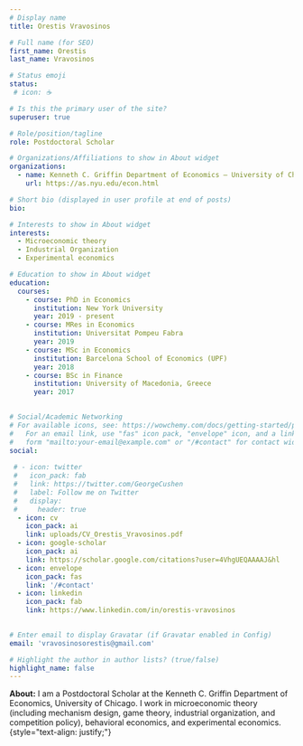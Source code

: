```yaml
---
# Display name
title: Orestis Vravosinos

# Full name (for SEO)
first_name: Orestis
last_name: Vravosinos

# Status emoji
status:
 # icon: ☕️

# Is this the primary user of the site?
superuser: true

# Role/position/tagline
role: Postdoctoral Scholar

# Organizations/Affiliations to show in About widget
organizations:
  - name: Kenneth C. Griffin Department of Economics — University of Chicago
    url: https://as.nyu.edu/econ.html

# Short bio (displayed in user profile at end of posts)
bio: 

# Interests to show in About widget
interests:
  - Microeconomic theory
  - Industrial Organization
  - Experimental economics

# Education to show in About widget
education:
  courses:
    - course: PhD in Economics
      institution: New York University
      year: 2019 - present
    - course: MRes in Economics
      institution: Universitat Pompeu Fabra
      year: 2019
    - course: MSc in Economics
      institution: Barcelona School of Economics (UPF)
      year: 2018
    - course: BSc in Finance
      institution: University of Macedonia, Greece
      year: 2017
      

# Social/Academic Networking
# For available icons, see: https://wowchemy.com/docs/getting-started/page-builder/#icons
#   For an email link, use "fas" icon pack, "envelope" icon, and a link in the
#   form "mailto:your-email@example.com" or "/#contact" for contact widget.
social:
  
 # - icon: twitter
 #   icon_pack: fab
 #   link: https://twitter.com/GeorgeCushen
 #   label: Follow me on Twitter
 #   display:
 #     header: true
  - icon: cv
    icon_pack: ai
    link: uploads/CV_Orestis_Vravosinos.pdf
  - icon: google-scholar
    icon_pack: ai
    link: https://scholar.google.com/citations?user=4VhgUEQAAAAJ&hl
  - icon: envelope
    icon_pack: fas
    link: '/#contact'
  - icon: linkedin
    icon_pack: fab
    link: https://www.linkedin.com/in/orestis-vravosinos
 

# Enter email to display Gravatar (if Gravatar enabled in Config)
email: 'vravosinosorestis@gmail.com'

# Highlight the author in author lists? (true/false)
highlight_name: false
---
```


**About:** I am a Postdoctoral Scholar at the Kenneth C. Griffin Department of Economics, University of Chicago. I work in microeconomic theory (including mechanism design, game theory, industrial organization, and competition policy), behavioral economics, and experimental economics.
{style="text-align: justify;"}
